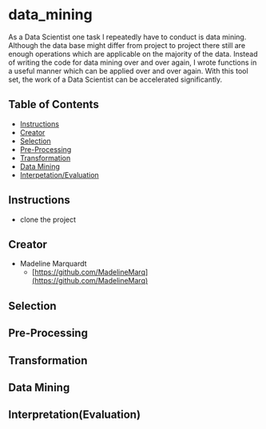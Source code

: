# data_mining

As a Data Scientist one task I repeatedly have to conduct is data mining. Although the data base might differ from project to project there still are enough operations which are applicable on the majority of the data. Instead of writing the code for data mining over and over again, I wrote functions in a useful manner which can be applied over and over again. With this tool set, the work of a Data Scientist can be accelerated significantly.

## Table of Contents

* [Instructions](#instructions)
* [Creator](#creators)
* [Selection](#selection)
* [Pre-Processing](#pre-processing)
* [Transformation](#transformation)
* [Data Mining](#datamining)
* [Interpetation/Evaluation](#interpretation/evaluation)

## Instructions

* clone the project

## Creator

* Madeline Marquardt
    - [https://github.com/MadelineMarq](https://github.com/MadelineMarq)

## Selection

## Pre-Processing

## Transformation

## Data Mining

## Interpretation(Evaluation)
